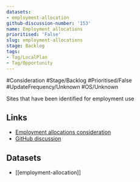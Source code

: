 ```yaml
---
datasets:
- employment-allocation
github-discussion-number: '153'
name: Employment allocations
prioritised: 'False'
slug: employment-allocations
stage: Backlog
tags:
- Tag/LocalPlan
- Tag/Opportunity
---
```


#Consideration #Stage/Backlog #Prioritised/False #UpdateFrequency/Unknown #OS/Unknown

Sites that have been identified for employment use

## Links

* [Employment allocations consideration](https://design.planning.data.gov.uk/planning-consideration/employment-allocations)
* [GitHub discussion](https://github.com/digital-land/data-standards-backlog/discussions/153)

## Datasets

* [[employment-allocation]]